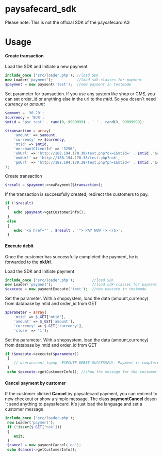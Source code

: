 paysafecard_sdk
===============
Please note:
This is not the official SDK of the paysafecard AG

Usage
============

#### Create transaction
Load the SDK and Initiate a new payment
```php
include_once ('src/loader.php'); //load SDK
new Loader('payment');           //load sdk-classes for payment
$payment = new payment('test');  //new payment in testmode
```

Set parameter for transaction.
If you use any system like shop or CMS, you can set order_id or anything else in the url to the *mtid*. So you dosen´t need *currency* or *amount*
```php
$amount = '30.20';
$currency = 'EUR';
$mtid = 'psc_test' . rand(0, 9999999) . '_' . rand(0, 99999999);

$transaction = array(
 	'amount' => $amount,
 	'currency' => $currency,
 	'mtid' => $mtid,
 	'merchantClientId' => '3256',
 	'okUrl' => 'http://188.194.170.38/test.php?ok=1&mtid=' . $mtid .'&currency=' . $currency . '&amount=' . $amount,
 	'nokUrl' => 'http://188.194.170.38/test.php?nok',
 	'pnUrl' => 'http://188.194.170.38/test.php?pn=1&mtid=' . $mtid .'&currency=' . $currency . '&amount=' . $amount
);
```

Create transaction
```php
$result = $payment->newPayment($transaction);
```

If the transaction is successfully created, redirect the customers to pay.
```php
if (!$result)
 {
 	echo $payment->getCustomerInfo();
 }
 else
 {
 	echo '<a href="' . $result . '"> PAY NOW -> </a>';
 }
```

#### Execute debit

Once the customer has successfully completed the payment, he is forwarded to the **okUrl**.


Load the SDK and Initiate payment
```php
include_once ('src/loader.php');        //load SDK
new Loader('payment');                  //load sdk-classes for payment
$execute = new paymentExecute('test');  //new execute in testmode
```

Set the parameter. With a shopsystem, load the data (amount,currency) from database by mtid and order_id from GET
```php
$parameter = array(
 	'mtid' => $_GET['mtid'],        
 	'amount' => $_GET['amount'],
 	'currency' => $_GET['currency'],
 	'close' => '1');
```

Set the parameter. With a shopsystem, load the data (amount,currency) from database by mtid and order_id from GET
```php
if ($execute->execute($parameter))
 {
 	// useraccount topup -EXECUTE DEBIT SUCCESSFUL- Payment is completed
 }
 echo $execute->getCustomerInfo(); //show the message for the customer. On an error or success, always show this message.

```


#### Cancel payment by customer

If the customer clicked **Cancel** by paysafecard payment, you can redirect to new checkout or show a simple message.
The class **paymentCancel** dosen´t send anything to paysafecard. It´s just load the language and set a customer message.
```php
include_once ('src/loader.php');
 new Loader('payment');
 if (!isset($_GET['nok']))
 {
 	exit;
 }
 $cancel = new paymentCancel('en'); 
 echo $cancel->getCustomerInfo();

```
